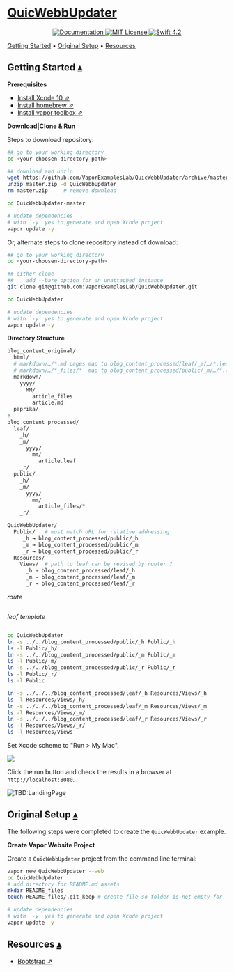 # [QuicWebbUpdater][t]
[t]:https://github.com/VaporExamplesLab/QuicWebbUpdater

<p align="center">
    <a href="http://docs.vapor.codes/3.0/">
        <img src="http://img.shields.io/badge/read_the-docs-2196f3.svg" alt="Documentation">
    </a>
    <a href="LICENSE">
        <img src="http://img.shields.io/badge/license-MIT-brightgreen.svg" alt="MIT License">
    </a>
    <a href="https://swift.org">
        <img src="http://img.shields.io/badge/swift-4.2-brightgreen.svg" alt="Swift 4.2">
    </a>
</p>

<a id="toc"></a>
[Getting Started](#GettingStarted) •
[Original Setup](#OriginalSetup) •
[Resources](#Resources) 

## Getting Started <a id="GettingStarted"></a>[▴](#toc)

**Prerequisites**

* [Install Xcode 10 ⇗](https://itunes.apple.com/us/app/xcode/id497799835?mt=12)
* [Install homebrew ⇗](https://brew.sh/)
* [Install vapor toolbox ⇗](https://docs.vapor.codes/3.0/install/macos/)

**Download|Clone & Run**

Steps to download repository:

``` bash
## go to your working directory
cd <your-choosen-directory-path>

## download and unzip
wget https://github.com/VaporExamplesLab/QuicWebbUpdater/archive/master.zip
unzip master.zip -d QuicWebbUpdater
rm master.zip     # remove download

cd QuicWebbUpdater-master

# update dependencies 
# with `-y` yes to generate and open Xcode project
vapor update -y
```

Or, alternate steps to clone repository instead of download:

``` bash
## go to your working directory
cd <your-choosen-directory-path>

## either clone
##    add --bare option for an unattached instance
git clone git@github.com:VaporExamplesLab/QuicWebbUpdater.git 

cd QuicWebbUpdater

# update dependencies 
# with `-y` yes to generate and open Xcode project
vapor update -y
```

**Directory Structure**

``` bash
blog_content_original/
  html/
  # markdown/…/*.md pages map to blog_content_processed/leaf/_m/…/*.leaf
  # markdown/…/*_files/*  map to blog_content_processed/public/_m/…/*.leaf
  markdown/   
    yyyy/
      MM/
        article_files
        article.md
  paprika/
#
blog_content_processed/
  leaf/
    _h/
    _m/
      yyyy/
        mm/
          article.leaf
    _r/
  public/
    _h/
    _m/
      yyyy/
        mm/
          article_files/*
    _r/

QuicWebbUpdater/
  Public/   # must match URL for relative addressing
     _h → blog_content_processed/public/_h
     _m → blog_content_processed/public/_m
     _r → blog_content_processed/public/_r
  Resources/
    Views/  # path to leaf can be revised by router ?
      _h → blog_content_processed/leaf/_h
      _m → blog_content_processed/leaf/_m
      _r → blog_content_processed/leaf/_r
```

_route_

``` swift
```

_leaf template_

``` leaf
```

``` bash
cd QuicWebbUpdater
ln -s ../../blog_content_processed/public/_h Public/_h 
ls -l Public/_h/
ln -s ../../blog_content_processed/public/_m Public/_m 
ls -l Public/_m/
ln -s ../../blog_content_processed/public/_r Public/_r 
ls -l Public/_r/
ls -l Public

ln -s ../../../blog_content_processed/leaf/_h Resources/Views/_h 
ls -l Resources/Views/_h/
ln -s ../../../blog_content_processed/leaf/_m Resources/Views/_m 
ls -l Resources/Views/_m/
ln -s ../../../blog_content_processed/leaf/_r Resources/Views/_r 
ls -l Resources/Views/_r/
ls -l Resources/Views
```

Set Xcode scheme to "Run > My Mac".

![](README_files/XcodeScheme.png)

Click the run button and check the results in a browser at `http://localhost:8080`.

![TBD:LandingPage](README_files/LandingPage.png)

## Original Setup <a id="OriginalSetup"></a>[▴](#toc)

The following steps were completed to create the `QuicWebbUpdater` example. 


**Create Vapor Website Project**

Create a `QuicWebbUpdater` project from the command line terminal:

``` bash
vapor new QuicWebbUpdater --web
cd QuicWebbUpdater
# add directory for README.md assets
mkdir README_files 
touch README_files/.git_keep # create file so folder is not empty for `git`  

# update dependencies 
# with `-y` yes to generate and open Xcode project
vapor update -y
```



## Resources <a id="Resources"></a>[▴](#toc)

* [Bootstrap ⇗](https://getbootstrap.com)
